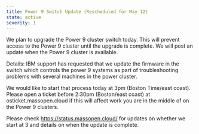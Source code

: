 ```yaml
---
title: Power 9 Switch Update (Rescheduled for May 12)
state: active
severity: 1
---
```


We plan to upgrade the Power 9 cluster switch today. This will prevent access to the Power 9 cluster until the upgrade is complete. We will post an update when the Power 9 cluster is available.

Details: IBM support has requested that we update the firmware in the switch which controls the power 9 systems as part of troubleshooting problems with several machines in the power cluster. 

We would like to start that process today at 3pm (Boston Time/east coast).  Please open a ticket before 2:30pm (Boston/east coast) at osticket.massopen.cloud if this will affect work you are in the middle of on the Power 9 clusters. 

Please check https://status.massopen.cloud/ for updates on whether we start at 3 and details on when the update is complete. 
